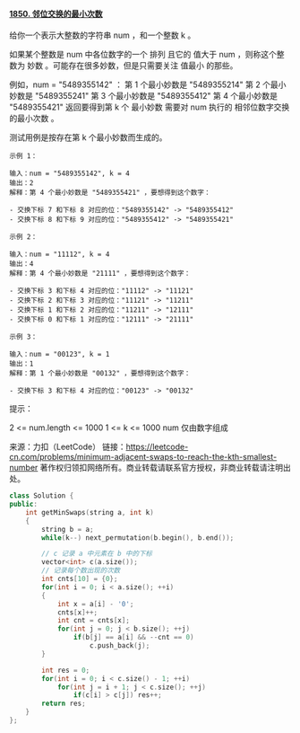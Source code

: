 #### [1850. 邻位交换的最小次数](https://leetcode-cn.com/problems/minimum-adjacent-swaps-to-reach-the-kth-smallest-number/)



给你一个表示大整数的字符串 num ，和一个整数 k 。

如果某个整数是 num 中各位数字的一个 排列 且它的 值大于 num ，则称这个整数为 妙数 。可能存在很多妙数，但是只需要关注 值最小 的那些。

例如，num = "5489355142" ：
第 1 个最小妙数是 "5489355214"
第 2 个最小妙数是 "5489355241"
第 3 个最小妙数是 "5489355412"
第 4 个最小妙数是 "5489355421"
返回要得到第 k 个 最小妙数 需要对 num 执行的 相邻位数字交换的最小次数 。

测试用例是按存在第 k 个最小妙数而生成的。

 ```
 示例 1：
 
 输入：num = "5489355142", k = 4
 输出：2
 解释：第 4 个最小妙数是 "5489355421" ，要想得到这个数字：
 
 - 交换下标 7 和下标 8 对应的位："5489355142" -> "5489355412"
 - 交换下标 8 和下标 9 对应的位："5489355412" -> "5489355421"
 
 示例 2：
 
 输入：num = "11112", k = 4
 输出：4
 解释：第 4 个最小妙数是 "21111" ，要想得到这个数字：
 
 - 交换下标 3 和下标 4 对应的位："11112" -> "11121"
 - 交换下标 2 和下标 3 对应的位："11121" -> "11211"
 - 交换下标 1 和下标 2 对应的位："11211" -> "12111"
 - 交换下标 0 和下标 1 对应的位："12111" -> "21111"
   
 示例 3：
 
 输入：num = "00123", k = 1
 输出：1
 解释：第 1 个最小妙数是 "00132" ，要想得到这个数字：
 
 - 交换下标 3 和下标 4 对应的位："00123" -> "00132"
 ```




提示：

2 <= num.length <= 1000
1 <= k <= 1000
num 仅由数字组成

来源：力扣（LeetCode）
链接：https://leetcode-cn.com/problems/minimum-adjacent-swaps-to-reach-the-kth-smallest-number
著作权归领扣网络所有。商业转载请联系官方授权，非商业转载请注明出处。



```cpp
class Solution {
public:
    int getMinSwaps(string a, int k) 
    {
        string b = a;
        while(k--) next_permutation(b.begin(), b.end());

        // c 记录 a 中元素在 b 中的下标
        vector<int> c(a.size());
        // 记录每个数出现的次数
        int cnts[10] = {0};
        for(int i = 0; i < a.size(); ++i)
        {
            int x = a[i] - '0';
            cnts[x]++;
            int cnt = cnts[x];
            for(int j = 0; j < b.size(); ++j)
                if(b[j] == a[i] && --cnt == 0)
                    c.push_back(j);
        }

        int res = 0;
        for(int i = 0; i < c.size() - 1; ++i)
            for(int j = i + 1; j < c.size(); ++j)
                if(c[i] > c[j]) res++;
        return res;
    }
};
```

